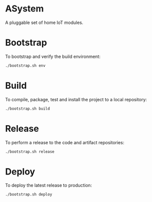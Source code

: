 # ASystem

A pluggable set of home IoT modules.

# Bootstrap

To bootstrap and verify the build environment:

```bash
./bootstrap.sh env
```

# Build

To compile, package, test and install the project to a local repository:

```bash
./bootstrap.sh build
```

# Release

To perform a release to the code and artifact repositories:

```bash
./bootstrap.sh release
```

# Deploy

To deploy the latest release to production:

```bash
./bootstrap.sh deploy
```
